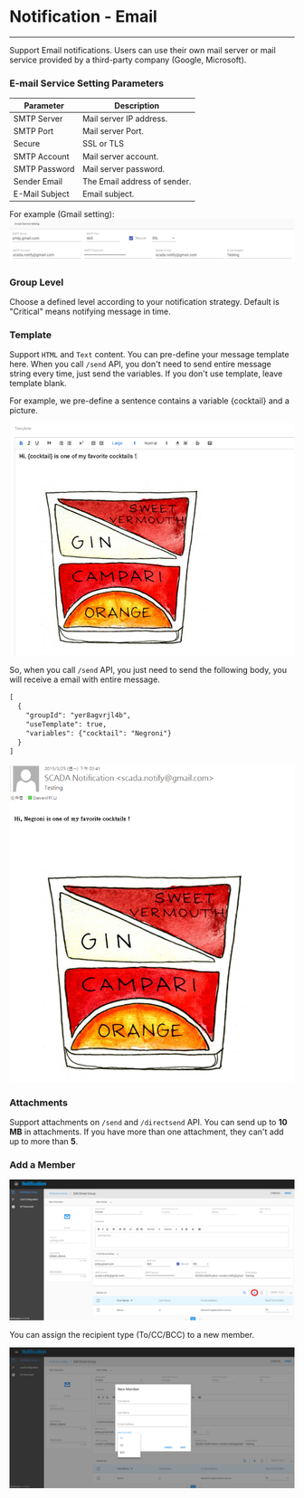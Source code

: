 # Notification - Email

---

Support Email notifications. Users can use their own mail server or mail service provided by a third-party company \(Google, Microsoft\).

### E-mail Service Setting Parameters

| Parameter | Description |
| --- | --- |
| SMTP Server | Mail server IP address. |
| SMTP Port | Mail server Port. |
| Secure | SSL or TLS |
| SMTP Account | Mail server account. |
| SMTP Password | Mail server password. |
| Sender Email | The Email address of sender. |
| E-Mail Subject | Email subject. |

For example \(Gmail setting\):  
![](/assets/email_setting.png)

### Group Level

Choose a defined level according to your notification strategy. Default is "Critical" means notifying message in time.

### Template

Support `HTML` and `Text` content. You can pre-define your message template here. When you call `/send` API, you don't need to send entire message string every time, just send the variables. If you don't use template, leave template blank.

For example, we pre-define a sentence contains a variable {cocktail} and a picture.

![](/assets/email_template1.png)

So, when you call `/send` API, you just need to send the following body, you will receive a email with entire message.

```
[
  {
    "groupId": "yer8agvrjl4b",
    "useTemplate": true,
    "variables": {"cocktail": "Negroni"}
  }
]
```

![](/assets/email_template2.png)

### Attachments

Support attachments on `/send` and `/directsend` API. You can send up to **10 MB** in attachments. If you have more than one attachment, they can't add up to more than **5**.



### Add a Member

![](/assets/email_add_member1.png)

You can assign the recipient type \(To/CC/BCC\) to a new member.

![](/assets/email_add_member2.png)

